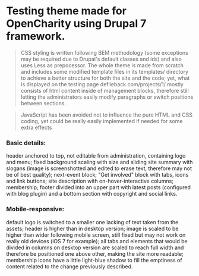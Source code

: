 # Testing theme made for OpenCharity using Drupal 7 framework.

> CSS styling is written following BEM methodology (some exceptions may be required due to Drupal's default classes and ids) and also uses Less as prepocessor.
> The whole theme is made from scratch and includes some modified template files in its templates/ directory to achieve a better structure for both the site and the code; yet, what is displayed on the testing page defileback.com/projects/1/ mostly consists of html content inside of management blocks, therefore still letting the administrators easily modify paragraphs or switch positions between sections.

> JavaScript has been avoided not to influence the pure HTML and CSS coding, yet could be really easily implemented if needed for some extra effects 

### Basic details:
header anchored to top, not editable from administration, containing logo and menu;
fixed background scaling with size and sliding site summary with slogans (image is screenshotted and edited to erase text, therefore may not be of best quality);
next-event block;
"Get involved" block with tabs, icons and link buttons;
site description with on-hover-interactive columns;
membership;
footer divided into an upper part with latest posts (configured with blog plugin) and a bottom section with copyright and social links.

### Mobile-responsive:
default logo is switched to a smaller one lacking of text taken from the assets;
header is higher than in desktop version;
image is scaled to be higher than wider following mobile screen, still fixed but may not work on really old devices (iOS 7 for example);
all tabs and elements that would be divided in columns on desktop version are scaled to reach full width and therefore be positioned one above other, making the site more readable;
membership icons have a little light-blue shadow to fill the emptiness of content related to the change previously described.
